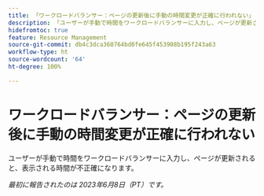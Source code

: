```yaml
---
title: 「ワークロードバランサー：ページの更新後に手動の時間変更が正確に行われない」
description: 「ユーザーが手動で時間をワークロードバランサーに入力し、ページが更新されると、表示される時間が不正確になります。」
hidefromtoc: true
feature: Resource Management
source-git-commit: db4c3dca360764bd0fe645f453908b195f243a63
workflow-type: ht
source-wordcount: '64'
ht-degree: 100%

---
```



# ワークロードバランサー：ページの更新後に手動の時間変更が正確に行われない

ユーザーが手動で時間をワークロードバランサーに入力し、ページが更新されると、表示される時間が不正確になります。

_最初に報告されたのは 2023年6月8日（PT）です。_
